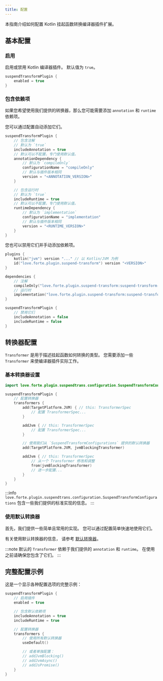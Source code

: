 ```yaml
---
title: 配置
---
```


本指南介绍如何配置 Kotlin 挂起函数转换编译器插件扩展。

## 基本配置

### 启用

启用或禁用 Kotlin 编译器插件。
默认值为 `true`。

```kotlin
suspendTransformPlugin {
    enabled = true
}
```

### 包含依赖项

如果您希望使用我们提供的转换器，那么您可能需要添加 `annotation` 和 `runtime` 依赖项。

您可以通过配置自动添加它们。

```kotlin
suspendTransformPlugin {
    // 包含注解
    // 默认为 `true`
    includeAnnotation = true
    // 默认可以不配置，专门使用默认值。
    annotationDependency {
        // 默认为 `compileOnly`
        configurationName = "compileOnly"
        // 默认与插件版本相同
        version = "<ANNOTATION_VERSION>"
    }

    // 包含运行时
    // 默认为 `true`
    includeRuntime = true
    // 默认可以不配置，专门使用默认值。
    runtimeDependency {
        // 默认为 `implementation`
        configurationName = "implementation"
        // 默认与插件版本相同
        version = "<RUNTIME_VERSION>"
    }
}
```

您也可以禁用它们并手动添加依赖项。

```kotlin
plugins {
    kotlin("jvm") version "..." // 以 Kotlin/JVM 为例
    id("love.forte.plugin.suspend-transform") version "<VERSION>"
}

dependencies {
    // 注解
    compileOnly("love.forte.plugin.suspend-transform:suspend-transform-annotation:<VERSION>")
    // 运行时
    implementation("love.forte.plugin.suspend-transform:suspend-transform-runtime:<VERSION>")
}

suspendTransformPlugin {
    // 禁用它们
    includeAnnotation = false
    includeRuntime = false
}
```

## 转换器配置

`Transformer` 是用于描述挂起函数如何转换的类型。
您需要添加一些 `Transformer` 来使编译器插件实际工作。

### 基本转换器设置

```kotlin
import love.forte.plugin.suspendtrans.configuration.SuspendTransformConfigurations

suspendTransformPlugin {
    // 配置转换器
    transformers {
        add(TargetPlatform.JVM) { // this: TransformerSpec
            // 配置 TransformerSpec...
        }

        addJvm { // this: TransformerSpec
            // 配置 TransformerSpec...
        }

        // 使用我们从 `SuspendTransformConfigurations` 提供的默认转换器
        add(TargetPlatform.JVM, jvmBlockingTransformer)

        addJvm { // this: TransformerSpec
            // 从一个 Transformer 修改和调整
            from(jvmBlockingTransformer)
            // 进一步配置...
        }
    }
}
```

:::info
`love.forte.plugin.suspendtrans.configuration.SuspendTransformConfigurations`
包含一些我们提供的标准实现的信息。
:::


### 使用默认转换器

首先，我们提供一些简单且常用的实现。
您可以通过配置简单快速地使用它们。

有关使用默认转换器的信息，
请参考 [默认转换器](./default-transformers.md)。

:::note
默认的 `Transformer` 依赖于我们提供的 `annotation` 和 `runtime`。
在使用之前请确保您包含了它们。
:::


## 完整配置示例

这是一个显示各种配置选项的完整示例：

```kotlin
suspendTransformPlugin {
    // 启用插件
    enabled = true

    // 包含默认依赖项
    includeAnnotation = true
    includeRuntime = true

    // 配置转换器
    transformers {
        // 使用所有默认转换器
        useDefault()

        // 或者单独配置：
        // addJvmBlocking()
        // addJvmAsync()
        // addJsPromise()
    }
}
```
